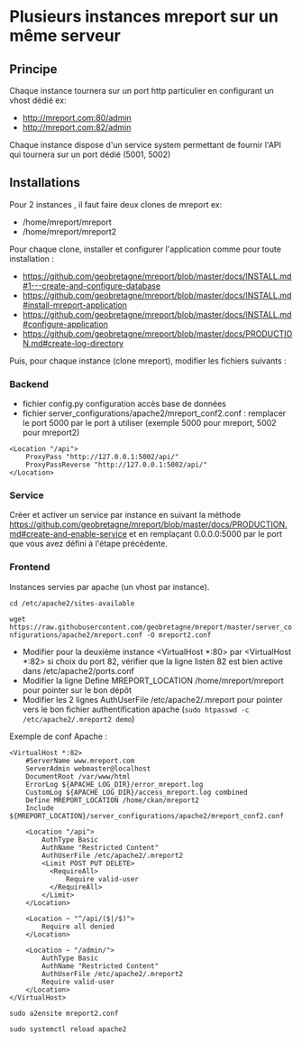 # Plusieurs instances mreport sur un même serveur

## Principe

Chaque instance tournera sur un port http particulier en configurant un vhost dédié
ex:
* http://mreport.com:80/admin
* http://mreport.com:82/admin 

Chaque instance dispose d'un service system permettant de fournir l'API qui tournera sur un port dédié (5001, 5002)

## Installations

Pour 2 instances , il faut faire deux clones de mreport
ex:
* /home/mreport/mreport
* /home/mreport/mreport2

Pour chaque clone, installer et configurer l'application comme pour toute installation :
* https://github.com/geobretagne/mreport/blob/master/docs/INSTALL.md#1---create-and-configure-database
* https://github.com/geobretagne/mreport/blob/master/docs/INSTALL.md#install-mreport-application
* https://github.com/geobretagne/mreport/blob/master/docs/INSTALL.md#configure-application
* https://github.com/geobretagne/mreport/blob/master/docs/PRODUCTION.md#create-log-directory

Puis, pour chaque instance (clone mreport), modifier les fichiers suivants :

### Backend
* fichier config.py configuration accès base de données
* fichier server_configurations/apache2/mreport_conf2.conf : remplacer le port 5000 par le port à utiliser (exemple 5000 pour mreport, 5002 pour mreport2)

```
<Location "/api">
    ProxyPass "http://127.0.0.1:5002/api/"
    ProxyPassReverse "http://127.0.0.1:5002/api/"
</Location>
```

### Service
Créer et activer un service par instance en suivant la méthode https://github.com/geobretagne/mreport/blob/master/docs/PRODUCTION.md#create-and-enable-service
et en remplaçant 0.0.0.0:5000 par le port que vous avez défini à l'étape précédente.

### Frontend
Instances servies par apache (un vhost par instance).

``cd /etc/apache2/sites-available``

``wget https://raw.githubusercontent.com/geobretagne/mreport/master/server_configurations/apache2/mreport.conf -O mreport2.conf``

* Modifier pour la deuxième instance <VirtualHost *:80>  par <VirtualHost *:82> si choix du port 82, vérifier que la ligne listen 82 est bien active dans
/etc/apache2/ports.conf
* Modifier la ligne Define MREPORT_LOCATION /home/mreport/mreport pour pointer sur le bon dépôt
* Modifier les 2 lignes AuthUserFile /etc/apache2/.mreport pour pointer vers le bon fichier authentification apache (``sudo htpasswd -c /etc/apache2/.mreport2 demo``)

Exemple de conf Apache :

```
<VirtualHost *:82>
    #ServerName www.mreport.com
    ServerAdmin webmaster@localhost
    DocumentRoot /var/www/html
    ErrorLog ${APACHE_LOG_DIR}/error_mreport.log
    CustomLog ${APACHE_LOG_DIR}/access_mreport.log combined
    Define MREPORT_LOCATION /home/ckan/mreport2
    Include ${MREPORT_LOCATION}/server_configurations/apache2/mreport_conf2.conf

    <Location "/api">
        AuthType Basic
        AuthName "Restricted Content"
        AuthUserFile /etc/apache2/.mreport2
        <Limit POST PUT DELETE>
          <RequireAll>          
              Require valid-user
          </RequireAll>
        </Limit>
    </Location>
    
    <Location ~ "^/api/($|/$)">
        Require all denied
    </Location>

    <Location ~ "/admin/">
        AuthType Basic
        AuthName "Restricted Content"
        AuthUserFile /etc/apache2/.mreport2
        Require valid-user 
    </Location>    
</VirtualHost>
```

``sudo a2ensite mreport2.conf``

``sudo systemctl reload apache2``

